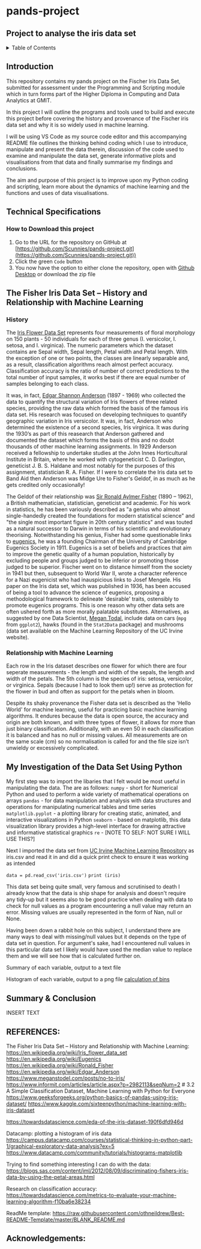 # pands-project
## Project to analyse the iris data set


<!-- TABLE OF CONTENTS -->
<details>
  <summary>Table of Contents</summary>
  <ol>
    <li><a href="#Introduction">Introduction</a></li>
    <li><a href="#Technical-Specification">Technical Specifications</a></li> 
    <li><a href="#The-Fisher-Iris-Data-Set">The Fisher Iris Data Set</a></li>
    <ul>
        <li><a href="#History">History</a></li>
        <li><a href="#Relationship">Relationship With Machine Learning</a></li>
      </ul>
    </li>
    <li><a href="#Investigation">My Investigation of the Data Set Using Python</a></li>
    <li><a href="#Summary-&-Conclusion">Summary & Conclusion</a></li>
    <li><a href="#References">References</a></li>
    <li><a href="#Acknowledgments">Acknowledgments</a></li>
  </ol>
</details>


<!-- Introduction -->
## Introduction

This repository contains my pands project on the Fischer Iris Data Set, submitted for assessment under the Programming and Scripting module which in turn forms part of the Higher Diploma in Computing and Data Analytics at GMIT.

In this project I will outline the programs and tools used to build and execute this project before covering the history and provenance of the Fischer iris data set and why it is so widely used in machine learning. 

I will be using VS Code as my source code editor and this accompanying README file outlines the thinking behind coding which I use to introduce, manipulate and present the data therein, discussion of the code used to examine and manipulate the data set, generate informative plots and visualisations from that data and finally summarise my findings and conclusions.

The aim and purpose of this project is to improve upon my Python coding and scripting, learn more about the dynamics of machine learning and the functions and uses of data visualisations. 

 
<!-- Technical Specifications -->
## Technical Specifications

### How to Download this project

1. Go to the URL for the repository on GitHub at [https://github.com/Scunnies/pands-project.git](https://github.com/Scunnies/pands-project.git))
2. Click the green `Code` button
3. You now have the option to either clone the repository, open with [Github Desktop](https://desktop.github.com/) or download the zip file
 

<!-- The Fisher Iris Data Set -->
## The Fisher Iris Data Set – History and Relationship with Machine Learning
<!-- History -->
### History
The [Iris Flower Data Set](https://en.wikipedia.org/wiki/Iris_flower_data_set) represents four measurements of floral morphology on 150 plants - 50 individuals for each of three genus (I. versicolor, I. setosa, and I. virginica).  The numeric parameters which the dataset contains are Sepal width, Sepal length, Petal width and Petal length. With the exception of one or two points, the classes are linearly separable and, as a result, classification algorithms reach almost perfect accuracy.  Classification accuracy is the ratio of number of correct predictions to the total number of input samples, it works best if there are equal number of samples belonging to each class.

It was, in fact, [Edgar Shannon Anderson](https://en.wikipedia.org/wiki/Edgar_Anderson) (1897 - 1969) who collected the data to quantify the structural variation of Iris flowers of three related species, providing the raw data which formed the basis of the famous iris data set.  His research was focused on developing techniques to quantify geographic variation in Iris versicolor. It was, in fact, Anderson who determined the existence of a second species, Iris virginica.  It was during the 1930’s as part of this reasearch that Anderson gathered and documented the dataset which forms the basis of this and no doubt thousands of other machine learning assignments.  In 1929 Anderson received a fellowship to undertake studies at the John Innes Horticultural Institute in Britain, where he worked with cytogeneticist C. D. Darlington, geneticist J. B. S. Haldane and most notably for the purposes of this assignment, statistician R. A. Fisher.  If I were to correlate the Iris data set to Band Aid then Anderson was Midge Ure to Fisher's Geldof, in as much as he gets credited only occasionally!

The Geldof of their relationship was [Sir Ronald Aylmer Fisher](https://en.wikipedia.org/wiki/Ronald_Fisher) (1890 – 1962), a British mathematician, statistician, geneticist and academic. For his work in statistics, he has been variously described as "a genius who almost single-handedly created the foundations for modern statistical science" and "the single most important figure in 20th century statistics" and was touted as a natural successor to Darwin in terms of his scientific and evolutionary theorising.  Notwithstanding his genius, Fisher had some questionable links to [eugenics](https://en.wikipedia.org/wiki/Eugenics), he was a founding Chairman of the University of Cambridge Eugenics Society in 1911.  Eugenics is a set of beliefs and practices that aim to improve the genetic quality of a human population, historically by excluding people and groups judged to be inferior or promoting those judged to be superior.  Fischer went on to distance himself from the society in 1941 but then, subsequent to World War II, wrote a character reference for a Nazi eugenicist who had inauspicious links to Josef Mengele.   His paper on the Iris data set, which was published in 1936, has been accused of being a tool to advance the science of eugenics, proposing a methodological framework to delineate 'desirable' traits, ostensibly to promote eugenics programs. This is one reason why other data sets are often ushered forth as more morally palatable substitutes.  Alternatives, as suggested by one Data Scientist, [Megan Todal](https://www.meganstodel.com/posts/no-to-iris/), include data on cars (`mpg` from `ggplot2`), hawks (found in the `Stat2Data` package) and mushrooms (data set available on the Machine Learning Repository of the UC Irvine website).   

<!-- Relationship -->
### Relationship with Machine Learning
Each row in the Iris dataset describes one flower for which there are four seperate measurements - the length and width of the sepals, the length and width of the petals.  The 5th column is the species of iris: setosa, versicolor, or virginica. Sepals (because I had to look them up!) serve as protection for the flower in bud and often as support for the petals when in bloom.

Despite its shaky provenance the Fisher data set is described as the 'Hello World' for machine learning, useful for practicing basic machine learning algorithms.  It endures because the data is open source, the accuracy and origin are both known, and with three types of flower, it allows for more than just binary classification.  Additionally, with an even 50 in each classification it is balanced and has no null or missing values.  All measurements are on the same scale (cm) so no normalisation is called for and the file size isn’t unwieldy or excessively complicated.  


<!-- Investigation -->
## My Investigation of the Data Set Using Python
My first step was to import the libaries that I felt would be most useful in manipulating the data.  The are as follows:
`numpy` - short for Numerical Python and used to perform a wide variety of mathematical operations on arrays
`pandas` - for data manipulation and analysis with data structures and operations for manipulating numerical tables and time series
`matplotlib.pyplot` - a plotting library for creating static, animated, and interactive visualizations in Python
`seaborn` -  based on matplotlib, this data visualization library provides a high-level interface for drawing attractive and informative statistical graphics
`re` - [NOTE TO SELF: NOT SURE I WILL USE THIS?]

Next I imported the data set from [UC Irvine Machine Learning Repository](https://archive.ics.uci.edu/ml/machine-learning-databases/iris/iris.data) as iris.csv and read it in and did a quick print check to ensure it was working as intended

`data = pd.read_csv('iris.csv')`
`print (iris)`

This data set being quite small, very famous and scrutinised to death I already know that the data is ship shape for analysis and doesn't require any tidy-up but it seems also to be good practice when dealing with data to check for null values as a program encountering a null value may return an error.  Missing values are usually represented in the form of Nan, null or None.  

Having been down a rabbit hole on this subject, I understand there are many ways to deal with missing/null values but it depends on the type of data set in question.  For argument's sake, had I encountered null values in this particular data set I likely would have used the median value to replace them and we will see how that is calculated further on. 

Summary of each variable, output to a text file

Histogram of each variable, output to a png file
[calculation of bins](https://www.datacamp.com/community/tutorials/histograms-matplotlib)



<!-- SummaryConclusion -->
## Summary & Conclusion
INSERT TEXT

<!-- References -->
## REFERENCES:

The Fisher Iris Data Set – History and Relationship with Machine Learning:
https://en.wikipedia.org/wiki/Iris_flower_data_set
https://en.wikipedia.org/wiki/Eugenics
https://en.wikipedia.org/wiki/Ronald_Fisher
https://en.wikipedia.org/wiki/Edgar_Anderson
https://www.meganstodel.com/posts/no-to-iris/
https://www.informit.com/articles/article.aspx?p=2982113&seqNum=2 # 3.2 A Simple Classification Dataset, Machine Learning with Python for Everyone 
https://www.geeksforgeeks.org/python-basics-of-pandas-using-iris-dataset/
https://www.kaggle.com/sixteenpython/machine-learning-with-iris-dataset

https://towardsdatascience.com/eda-of-the-iris-dataset-190f6dfd946d

Datacamp: plotting a histogram of iris data https://campus.datacamp.com/courses/statistical-thinking-in-python-part-1/graphical-exploratory-data-analysis?ex=5
https://www.datacamp.com/community/tutorials/histograms-matplotlib

Trying to find something interesting I can do with the data:
https://blogs.sas.com/content/iml/2012/08/09/discriminating-fishers-iris-data-by-using-the-petal-areas.html

Research on classification accuracy:
https://towardsdatascience.com/metrics-to-evaluate-your-machine-learning-algorithm-f10ba6e38234

ReadMe template:
https://raw.githubusercontent.com/othneildrew/Best-README-Template/master/BLANK_README.md

<!-- Acknowledgements -->
## Acknowledgements:
